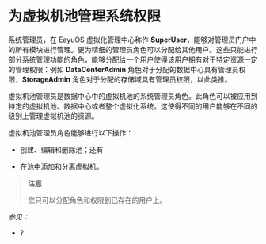 # 为虚拟机池管理系统权限

系统管理员，在 EayuOS 虚拟化管理中心称作
**SuperUser**，能够对管理员门户中的所有模块进行管理。更为精细的管理员角色可以分配给其他用户。这些只能进行部分系统管理功能的角色，能够分配给一个用户使得该用户拥有对于特定资源一定的管理权限：例如
**DataCenterAdmin** 角色对于分配的数据中心具有管理员权限，**StorageAdmin**
角色对于分配的存储域具有管理员权限，以此类推。

虚拟机池管理员是数据中心中的虚拟机池的系统管理员角色。此角色可以被应用到特定的虚拟机池、数据中心或者整个虚拟化系统。这使得不同的用户能够在不同的级别上管理虚拟机池的资源。

虚拟机池管理员角色能够进行以下操作：

-   创建、编辑和删除池；还有

-   在池中添加和分离虚拟机。

> **注意**
>
> 您只可以分配角色和权限到已存在的用户上。

*参见：*

-   ?
